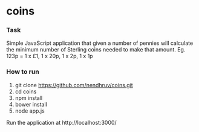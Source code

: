 # coins


### Task
Simple JavaScript application that given a number of pennies will calculate the minimum number of Sterling coins needed to make that amount.
Eg. 123p = 1 x £1, 1 x 20p, 1 x 2p, 1 x 1p


### How to run
1) git clone https://github.com/nendhruv/coins.git
2) cd coins
3) npm install
4) bower install
5) node app.js

Run the application at http://localhost:3000/

